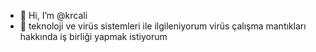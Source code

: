 - 👋 Hi, I’m @krcali
- 👀 teknoloji ve virüs sistemleri ile ilgileniyorum
virüs çalışma mantıkları hakkında iş birliği yapmak istiyorum
